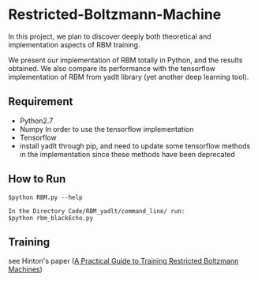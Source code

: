 
# Restricted-Boltzmann-Machine

In this project, we plan to discover deeply both theoretical and implementation aspects of RBM training.

We present our implementation of RBM totally in Python, and the results obtained. We also compare its performance with the tensorflow implementation of RBM from yadlt library (yet another deep learning tool).



## Requirement 

* Python2.7
* Numpy
In order to use the tensorflow implementation
* Tensorflow
* install yadlt through pip, and need to update some tensorflow methods in the implementation since these methods have been deprecated

## How to Run

```
$python RBM.py --help

In the Directory Code/RBM_yadlt/command_line/ run:
$python rbm_blackEcho.py
```

## Training 

see Hinton's paper ([A Practical Guide to Training Restricted Boltzmann Machines](https://www.cs.toronto.edu/~hinton/absps/guideTR.pdf))


